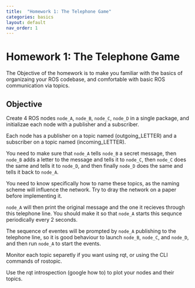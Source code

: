 ```yaml
---
title:  "Homework 1: The Telephone Game"
categories: basics
layout: default
nav_order: 1
---
```


# Homework 1: The Telephone Game

The Objective of the homework is to make you familiar with the basics of organizaing your ROS codebase, and comfortable with basic ROS communication via topics.

## Objective

Create 4 ROS nodes `node_A`, `node_B`, `node_C`, `node_D` in a single package, and initializae each node with a publisher and a subscriber.

Each node has a publisher on a topic named (outgoing_LETTER) and a subscriber on a topic named (incoming_LETTER).

You need to make sure that `node_A` tells `node_B` a secret message, then `node_B` adds a letter to the message and tells it to `node_C`, then `node_C` does the same and tells it to `node_D`, and then finally `node_D` does the same and tells it back to `node_A`.

You need to know specifically how to name these topics, as the naming scheme will influence the network. Try to dray the network on a paper before implementing it. 

`node_A` will then print the original message and the one it recieves through this telephone line. You should make it so that `node_A` starts this sequnce periodically every 2 seconds.

The sequence of eventes will be prompted by `node_A` publishing to the telephone line, so it is good behaviour to launch `node_B`, `node_C`, and `node_D`, and then run `node_A` to start the events.

Monitor each topic separetly if you want using rqt, or using the CLI commands of rostopic.

Use the rqt introspection (google how to) to plot your nodes and their topics.